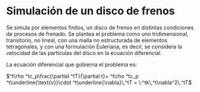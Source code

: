 # Simulación de un disco de frenos
Se simula por elementos finitos, un disco de frenos en distintas condiciones de procesos de frenado. Se plantea el problema como uno tridimensional, transitorio, no lineal, con una malla no estructurada de elementos tetragonales, y con una formulación Euleriana, es decir, se considera la velocidad de las partículas del disco en la ecuación diferencial.

La ecuación diferencial que gobierna el problema es:

$^t\rho ^tc_p\frac{\partial ^tT}{\partial t}+ ^t\rho ^tc_p ^t\underline{\text{v}}\cdot ^t\underline{\nabla}\,^tT = \:^tk\,^t\nabla^2\,^tT$

